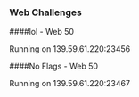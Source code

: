 ### Web Challenges 

####lol - Web 50 

Running on 139.59.61.220:23456


####No Flags - Web 50 

Running on 139.59.61.220:23467

